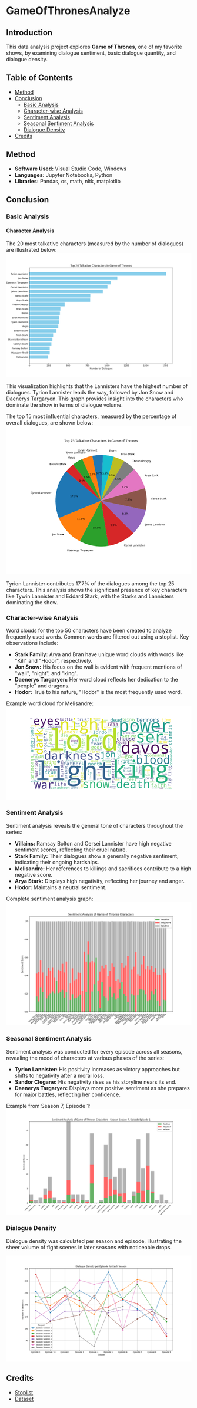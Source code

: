 # GameOfThronesAnalyze

## Introduction
This data analysis project explores **Game of Thrones**, one of my favorite shows, by examining dialogue sentiment, basic dialogue quantity, and dialogue density.

## Table of Contents
- [Method](#method)
- [Conclusion](#conclusion)
  - [Basic Analysis](#basic-analysis)
  - [Character-wise Analysis](#character-wise-analysis)
  - [Sentiment Analysis](#sentiment-analysis)
  - [Seasonal Sentiment Analysis](#seasonal-sentiment-analysis)
  - [Dialogue Density](#dialogue-density)
- [Credits](#credits)

## Method
- **Software Used:** Visual Studio Code, Windows
- **Languages:** Jupyter Notebooks, Python
- **Libraries:** Pandas, os, math, nltk, matplotlib

## Conclusion

### Basic Analysis

#### Character Analysis
The 20 most talkative characters (measured by the number of dialogues) are illustrated below:
![Top 20 Most Talkative Characters](https://github.com/J-Mapari/GameOfThronesAnalyze/blob/main/basic_analysis/bar.png)

This visualization highlights that the Lannisters have the highest number of dialogues. Tyrion Lannister leads the way, followed by Jon Snow and Daenerys Targaryen. This graph provides insight into the characters who dominate the show in terms of dialogue volume.

The top 15 most influential characters, measured by the percentage of overall dialogues, are shown below:
![Top 15 Influential Characters](https://github.com/J-Mapari/GameOfThronesAnalyze/blob/main/basic_analysis/pie.png)

Tyrion Lannister contributes 17.7% of the dialogues among the top 25 characters. This analysis shows the significant presence of key characters like Tywin Lannister and Eddard Stark, with the Starks and Lannisters dominating the show.

### Character-wise Analysis

Word clouds for the top 50 characters have been created to analyze frequently used words. Common words are filtered out using a stoplist. Key observations include:
- **Stark Family:** Arya and Bran have unique word clouds with words like "Kill" and "Hodor", respectively.
- **Jon Snow:** His focus on the wall is evident with frequent mentions of "wall", "night", and "king".
- **Daenerys Targaryen:** Her word cloud reflects her dedication to the "people" and dragons.
- **Hodor:** True to his nature, "Hodor" is the most frequently used word.

Example word cloud for Melisandre:
![Melisandre's Word Cloud](https://github.com/J-Mapari/GameOfThronesAnalyze/blob/main/character_specific/character_word_frequency/Melisandre_wordcloud.png)

### Sentiment Analysis

Sentiment analysis reveals the general tone of characters throughout the series:
- **Villains:** Ramsay Bolton and Cersei Lannister have high negative sentiment scores, reflecting their cruel nature.
- **Stark Family:** Their dialogues show a generally negative sentiment, indicating their ongoing hardships.
- **Melisandre:** Her references to killings and sacrifices contribute to a high negative score.
- **Arya Stark:** Displays high negativity, reflecting her journey and anger.
- **Hodor:** Maintains a neutral sentiment.

Complete sentiment analysis graph:
![Character Sentiment Analysis](https://github.com/J-Mapari/GameOfThronesAnalyze/blob/main/sentiment_analysis/character_sentiments.png)

### Seasonal Sentiment Analysis

Sentiment analysis was conducted for every episode across all seasons, revealing the mood of characters at various phases of the series:
- **Tyrion Lannister:** His positivity increases as victory approaches but shifts to negativity after a moral loss.
- **Sandor Clegane:** His negativity rises as his storyline nears its end.
- **Daenerys Targaryen:** Displays more positive sentiment as she prepares for major battles, reflecting her confidence.

Example from Season 7, Episode 1:
![Season 7, Episode 1 Sentiment Analysis](https://github.com/J-Mapari/GameOfThronesAnalyze/blob/main/sentiment_analysis/Season_Season%207/Episode_Episode%201/character_sentiments.png)

### Dialogue Density

Dialogue density was calculated per season and episode, illustrating the sheer volume of fight scenes in later seasons with noticeable drops.

![Dialogue Density](https://github.com/J-Mapari/GameOfThronesAnalyze/blob/main/basic_analysis/dialogue_density.png)

## Credits
- [Stoplist](https://github.com/stopwords-iso/stopwords-en/blob/master/stopwords-en.txt)
- [Dataset](https://www.kaggle.com/datasets/albenft/game-of-thrones-script-all-seasons)
